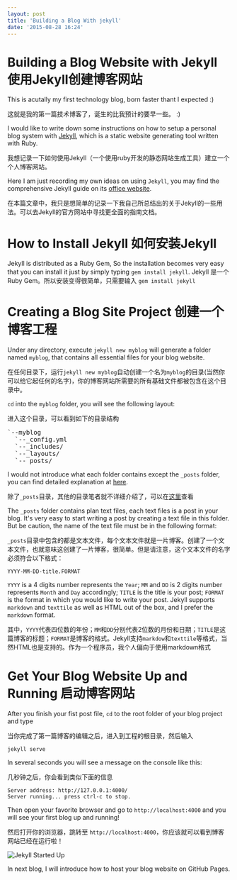 ```yaml
---
layout: post
title: 'Building a Blog With jekyll'
date: '2015-08-28 16:24'
---
```


# Building a Blog Website with Jekyll 使用Jekyll创建博客网站

This is acutally my first technology blog, born faster thant I expected :)

这就是我的第一篇技术博客了，诞生的比我预计的要早一些。 :)

I would like to write down some instructions on how to setup a personal blog system with [Jekyll](http://jekyllrb.com/), which is a static website generating tool written with Ruby.

我想记录一下如何使用Jekyll（一个使用ruby开发的静态网站生成工具）建立一个个人博客网站。

Here I am just recording my own ideas on using `Jekyll`, you may find the comprehensive Jekyll guide on its [office website](http://jekyllrb.com/).

在本篇文章中，我只是想简单的记录一下我自己所总结出的关于Jekyll的一些用法。可以去Jekyll的官方网站中寻找更全面的指南文档。


# How to Install Jekyll 如何安装Jekyll

Jekyll is distributed as a Ruby Gem, So the installation becomes very easy that you can install it just by simply typing `gem install jekyll`.
Jekyll 是一个Ruby Gem。所以安装变得很简单，只需要输入 `gem install jekyll`

# Creating a Blog Site Project 创建一个博客工程

Under any directory, execute `jekyll new myblog` will generate a folder named `myblog`, that contains all essential files for your blog website.

在任何目录下，运行`jekyll new myblog`自动创建一个名为`myblog`的目录(当然你可以给它起任何的名字)，你的博客网站所需要的所有基础文件都被包含在这个目录中。

`cd` into the `myblog` folder, you will see the following layout:

进入这个目录，可以看到如下的目录结构
<pre>
`--myblog
  `--_config.yml
  `--_includes/
  `--_layouts/
  `--_posts/
</pre>
I would not introduce what each folder contains except the `_posts` folder, you can find detailed explanation at [here](http://jekyllrb.com/docs/structure/).

除了`_posts`目录，其他的目录笔者就不详细介绍了，可以在[这里](http://jekyllrb.com/docs/structure/)查看

The `_posts` folder contains plan text files, each text files is a post in your blog. It's very easy to start writing a post  by creating a text file in this folder. But be caution, the name of the text file must be in the following format:

`_posts`目录中包含的都是文本文件，每个文本文件就是一片博客。创建了一个文本文件，也就意味这创建了一片博客，很简单。但是请注意，这个文本文件的名字必须符合以下格式：

    YYYY-MM-DD-title.FORMAT

`YYYY` is a 4 digits number represents the `Year`; `MM` and `DD` is 2 digits number represents `Month` and `Day` accordingly; `TITLE` is the title is your post; `FORMAT` is the format in which you would like to write your post. Jekyll supports `markdown` and `texttile` as well as HTML out of the box, and I prefer the `markdown` format.

其中，`YYYY`代表四位数的年份；`MM`和`DD`分别代表2位数的月份和日期；`TITLE`是这篇博客的标题；`FORMAT`是博客的格式。Jekyll支持`markdow`和`texttile`等格式，当然HTML也是支持的。作为一个程序员，我个人偏向于使用markdown格式

# Get Your Blog Website Up and Running 启动博客网站

After you finish your fist post file, `cd` to the root folder of your blog project and type

当你完成了第一篇博客的编辑之后，进入到工程的根目录，然后输入

    jekyll serve

In several seconds you will see a message on the console like this:

几秒钟之后，你会看到类似下面的信息

    Server address: http://127.0.0.1:4000/
    Server running... press ctrl-c to stop.

Then open your favorite browser and go to `http://localhost:4000` and you will see your first blog up and running!

然后打开你的浏览器，跳转至 `http://localhost:4000`，你应该就可以看到博客网站已经在运行啦！

![Jekyll Started Up](//{{site.url}}/assets/images/jekyll-startup.jpg)


In next blog, I will introduce how to host your blog website on GitHub Pages.

